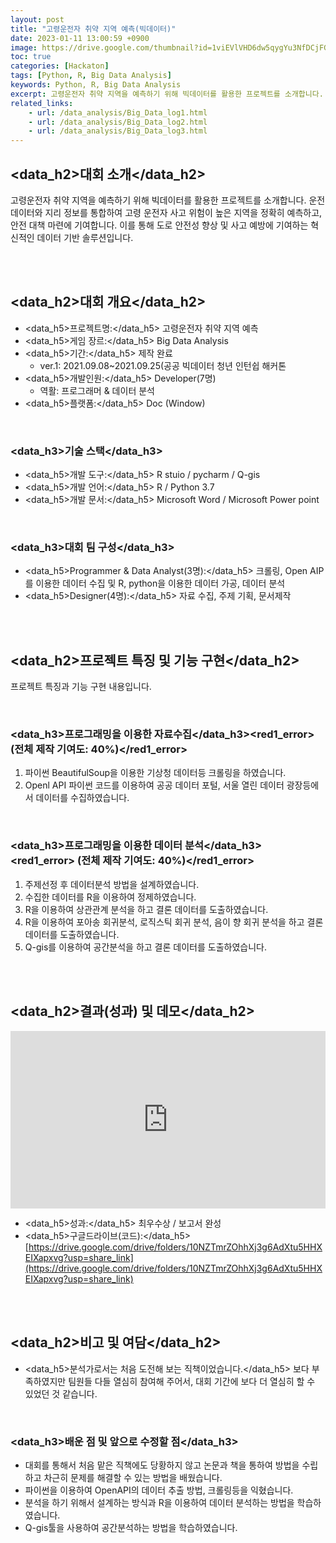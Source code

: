 ```yaml
---
layout: post
title: "고령운전자 취약 지역 예측(빅데이터)"
date: 2023-01-11 13:00:59 +0900
image: https://drive.google.com/thumbnail?id=1viEVlVHD6dw5qygYu3NfDCjFGwCEw99P
toc: true
categories: [Hackaton]
tags: [Python, R, Big Data Analysis]
keywords: Python, R, Big Data Analysis
excerpt: 고령운전자 취약 지역을 예측하기 위해 빅데이터를 활용한 프로젝트를 소개합니다. 운전 데이터와 지리 정보를 통합하여 고령 운전자 사고 위험이 높은 지역을 정확히 예측하고, 안전 대책 마련에 기여합니다. 이를 통해 도로 안전성 향상 및 사고 예방에 기여하는 혁신적인 데이터 기반 솔루션입니다.
related_links:
    - url: /data_analysis/Big_Data_log1.html
    - url: /data_analysis/Big_Data_log2.html
    - url: /data_analysis/Big_Data_log3.html
---
```


<!-- <h1><yellow1_h1>고령운전자 취약 지역 예측(빅데이터) </yellow1_h1></h1>
![빅데이터분석](https://github.com/kj1241/kj1241.github.io/assets/22047442/8a90d97f-67ed-4d41-a4fc-507653f69629){: width="740" height="400"} -->

## <data_h2>대회 소개</data_h2>

고령운전자 취약 지역을 예측하기 위해 빅데이터를 활용한 프로젝트를 소개합니다. 운전 데이터와 지리 정보를 통합하여 고령 운전자 사고 위험이 높은 지역을 정확히 예측하고, 안전 대책 마련에 기여합니다. 이를 통해 도로 안전성 향상 및 사고 예방에 기여하는 혁신적인 데이터 기반 솔루션입니다.

<br>
<br>

## <data_h2>대회 개요</data_h2>


- <span><data_h5>프로젝트명:</data_h5> 고령운전자 취약 지역 예측</span>
- <span><data_h5>게임 장르:</data_h5> Big Data Analysis</span>
- <span><data_h5>기간:</data_h5> 제작 완료</span>
    - ver.1: 2021.09.08~2021.09.25(공공 빅데이터 청년 인턴쉽 해커톤
- <span><data_h5>개발인원:</data_h5> Developer(7명)</span>
    - 역활: 프로그래머 & 데이터 분석
- <span><data_h5>플랫폼:</data_h5> Doc (Window)</span>

<br>

### <data_h3>기술 스택</data_h3>

- <span><data_h5>개발 도구:</data_h5> R stuio / pycharm / Q-gis </span>
- <span><data_h5>개발 언어:</data_h5> R / Python 3.7 </span>
- <span><data_h5>개발 문서:</data_h5> Microsoft Word / Microsoft Power point </span>

<br>

### <data_h3>대회 팀 구성</data_h3>

- <span><data_h5>Programmer & Data Analyst(3명):</data_h5> 크롤링, Open AIP를 이용한 데이터 수집 및 R, python을 이용한 데이터 가공, 데이터 분석</span>
- <span><data_h5>Designer(4명):</data_h5> 자료 수집, 주제 기획, 문서제작</span>

<br>
<br>

## <data_h2>프로젝트 특징 및 기능 구현</data_h2>

프로젝트 특징과 기능 구현 내용입니다.

<br>

### <data_h3>프로그래밍을 이용한 자료수집</data_h3><red1_error> (전체 제작 기여도: 40%)</red1_error>

1. 파이썬 BeautifulSoup을 이용한 기상청 데이터등 크롤링을 하였습니다.
2. Openl API 파이썬 코드를 이용하여 공공 데이터 포털, 서울 열린 데이터 광장등에서 데이터를 수집하였습니다.

<br>

### <data_h3>프로그래밍을 이용한 데이터 분석</data_h3><red1_error> (전체 제작 기여도: 40%)</red1_error>

1. 주제선정 후 데이터분석 방법을 설계하였습니다.
2. 수집한 데이터를 R을 이용하여 정제하였습니다.
3. R을 이용하여 상관관계 분석을 하고 결론 데이터를 도출하였습니다.
4. R을 이용하여 포아송 회귀분석, 로직스틱 회귀 분석, 음이 향 회귀 분석을 하고 결론 데이터를 도출하였습니다.
5. Q-gis를 이용하여 공간분석을 하고 결론 데이터를 도출하였습니다.

<br>
<br>

## <data_h2>결과(성과) 및 데모</data_h2>

<iframe width="100%" style="aspect-ratio:16/9" src="https://drive.google.com/file/d/1WaSbyeZJ2JY7FfH4bLWFgW-zWpqRsnMA/preview" title="팀 프로젝트(the_Untitled_Kingdom)" frameborder="0" allow="accelerometer; autoplay; clipboard-write; encrypted-media; gyroscope; picture-in-picture; web-share" allowfullscreen></iframe>

- <span><data_h5>성과:</data_h5> 최우수상 / 보고서 완성 </span>
- <span><data_h5>구글드라이브(코드):</data_h5> [https://drive.google.com/drive/folders/10NZTmrZOhhXj3g6AdXtu5HHXEIXapxvg?usp=share_link](https://drive.google.com/drive/folders/10NZTmrZOhhXj3g6AdXtu5HHXEIXapxvg?usp=share_link)</span>

<br>
<br>

## <data_h2>비고 및 여담</data_h2>

- <data_h5>분석가로서는 처음 도전해 보는 직책이었습니다.</data_h5>
    보다 부족하였지만 팀원들 다들 열심히 참여해 주어서, 대회 기간에 보다 더 열심히 할 수 있었던 것 같습니다.

<br>

### <data_h3>배운 점 및 앞으로 수정할 점</data_h3>

- 대회를 통해서 처음 맡은 직책에도 당황하지 않고 논문과 책을 통하여 방법을 수립하고 차근히 문제를 해결할 수 있는 방법을 배웠습니다.
- 파이썬을 이용하여 OpenAPI의 데이터 추출 방법, 크롤링등을 익혔습니다.
- 분석을 하기 위해서 설계하는 방식과 R을 이용하여 데이터 분석하는 방법을 학습하였습니다.
- Q-gis툴을 사용하여 공간분석하는 방법을 학습하였습니다.




